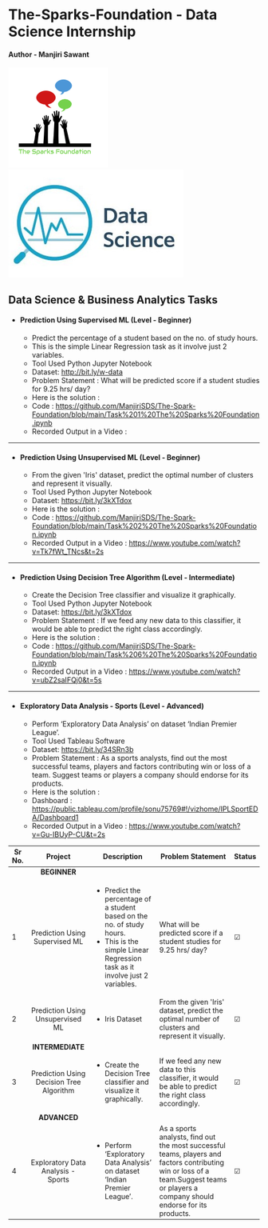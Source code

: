 # The-Sparks-Foundation - Data Science Internship 

#### Author - Manjiri Sawant



![alt text](https://github.com/ManjiriSDS/The-Spark-Foundation/blob/main/1519895156650.png) 
![alt text](https://github.com/ManjiriSDS/The-Spark-Foundation/blob/main/cover_updated.jpg)


## Data Science & Business Analytics Tasks



* #### Prediction Using Supervised ML (Level - Beginner)
  - Predict the percentage of a student based on the no. of study hours.
  - This is the simple Linear Regression task as it involve just 2 variables.
  - Tool  Used Python Jupyter Notebook
  - Dataset: http://bit.ly/w-data
  - Problem Statement : What will be predicted score if a student studies for 9.25 hrs/ day?
  - Here is the solution : 
  - Code : https://github.com/ManjiriSDS/The-Spark-Foundation/blob/main/Task%201%20The%20Sparks%20Foundation.ipynb 
  - Recorded Output in a Video : 

------------------------------------------------------------------------------------------------------

* #### Prediction Using Unsupervised ML (Level - Beginner)
  - From the given 'Iris' dataset, predict the optimal number of clusters and represent it visually.
  - Tool Used Python Jupyter Notebook
  - Dataset: https://bit.ly/3kXTdox
  - Here is the solution :
  - Code : https://github.com/ManjiriSDS/The-Spark-Foundation/blob/main/Task%202%20The%20Sparks%20Foundation.ipynb
  - Recorded Output in a Video : https://www.youtube.com/watch?v=Tk7fWt_TNcs&t=2s
 
 -------------------------------------------------------------------------------------------------------

* #### Prediction Using Decision Tree Algorithm (Level - Intermediate)
  - Create the Decision Tree classifier and visualize it graphically.
  - Tool Used Python Jupyter Notebook
  - Dataset: https://bit.ly/3kXTdox
  - Problem Statement : If we feed any new data to this classifier, it would be able to predict the right class accordingly.
  - Here is the solution : 
  - Code : https://github.com/ManjiriSDS/The-Spark-Foundation/blob/main/Task%206%20The%20Sparks%20Foundation.ipynb
  - Recorded Output in a Video : https://www.youtube.com/watch?v=ubZ2saIFQj0&t=5s

---------------------------------------------------------------------------------------------------------

* #### Exploratory Data Analysis - Sports (Level - Advanced)
  - Perform ‘Exploratory Data Analysis’ on dataset ‘Indian Premier League’.
  - Tool Used Tableau Software
  - Dataset: https://bit.ly/34SRn3b
  - Problem Statement : As a sports analysts, find out the most successful teams, players and factors contributing win or loss of a team. 
                        Suggest teams or players a company should endorse for its products.
  - Here is the solution : 
  - Dashboard : https://public.tableau.com/profile/sonu75769#!/vizhome/IPLSportEDA/Dashboard1
  - Recorded Output in a Video : https://www.youtube.com/watch?v=Gu-IBUyP-CU&t=2s


| Sr No. | Project | Description | Problem Statement | Status |
| --- | :---: | --- | --- | --- |
| | **BEGINNER** |
| 1 | Prediction Using Supervised ML | <ul><li> Predict the percentage of a student based on the no. of study hours. </li> <li> This is the simple Linear Regression task as it involve just 2 variables. </li> | What will be predicted score if a student studies for 9.25 hrs/ day? |&#9745; |
| 2 | Prediction Using Unsupervised ML | <ul><li> Iris Dataset </li> | From the given 'Iris' dataset, predict the optimal number of clusters and represent it visually. | &#9745; |
| | **INTERMEDIATE** | 
| 3 | Prediction Using Decision Tree Algorithm | <ul><li> Create the Decision Tree classifier and visualize it graphically. </li> | If we feed any new data to this classifier, it would be able to predict the right class accordingly. | &#9745; |
| | **ADVANCED** | 
| 4 | Exploratory Data Analysis - Sports | <ul><li> Perform ‘Exploratory Data Analysis’ on dataset ‘Indian Premier League’. </li> |  As a sports analysts, find out the most successful teams, players and factors contributing win or loss of a team.Suggest teams or players a company should endorse for its products.| &#9745; |

